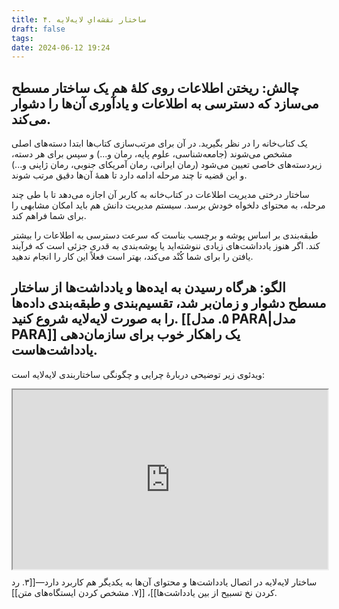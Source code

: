 ```yaml
---
title: ۴. ساختار نقشه‌ایِ لایه‌لایه
draft: false
tags: 
date: 2024-06-12 19:24
---
```

## چالش: ریختن اطلاعات روی کلهٔ هم یک ساختار مسطح می‌سازد که دسترسی به اطلاعات و یادآوری آن‌ها را دشوار می‌کند.

یک کتاب‌خانه را در نظر بگیرید.  در آن برای مرتب‌سازی کتاب‌ها ابتدا دسته‌های اصلی مشخص می‌شوند (جامعه‌شناسی، علوم پایه، رمان و...) و سپس برای هر دسته، زیردسته‌های خاصی تعیین می‌شود (رمان ایرانی، رمان آمریکای جنوبی، رمان ژاپنی و...) و این قضیه تا چند مرحله ادامه دارد تا همهٔ آن‌ها دقیق مرتب شوند.

ساختار درختی مدیریت اطلاعات در کتاب‌خانه به کاربر آن اجازه می‌دهد تا با طی چند مرحله، به محتوای دلخواه خودش برسد. سیستم مدیریت دانش هم باید امکان مشابهی را برای شما فراهم کند.

طبقه‌بندی بر اساس پوشه و برچسب بناست که سرعت دسترسی به اطلاعات را بیشتر کند. اگر هنوز یادداشت‌های زیادی ننوشته‌اید یا پوشه‌بندی به قدری جزئی است که فرآیند یافتن را برای شما کُنْد می‌کند، بهتر است فعلاً این کار را انجام ندهید. 

## الگو: هرگاه رسیدن به ایده‌ها و یادداشت‌ها از ساختار مسطح دشوار و زمان‌بر شد، تقسیم‌بندی و طبقه‌بندی داده‌ها را به صورت لایه‌لایه شروع کنید. [[۵. مدل PARA|مدل PARA]] یک راهکار خوب برای سازمان‌دهی یادداشت‌هاست.

ویدئوی زیر توضیحی دربارهٔ چرایی و چگونگی ساختاربندی لایه‌لایه است:

<style>.h_iframe-aparat_embed_frame{position:relative;}.h_iframe-aparat_embed_frame .ratio{display:block;width:100%;height:auto;}.h_iframe-aparat_embed_frame iframe{position:absolute;top:0;left:0;width:100%;height:100%;}</style><div class="h_iframe-aparat_embed_frame"><span style="display: block;padding-top: 57%"></span><iframe src="https://www.aparat.com/video/video/embed/videohash/f34d1jx/vt/frame?titleShow=true&recom=self"  allowFullScreen="true" webkitallowfullscreen="true" mozallowfullscreen="true"></iframe></div>

ساختار لایه‌لایه در اتصال یادداشت‌ها و محتوای آن‌ها به یکدیگر هم کاربرد دارد—[[۳. رد کردن نخ تسبیح از بین یادداشت‌ها]]، [[۷. مشخص کردن ایستگاه‌های متن]].
